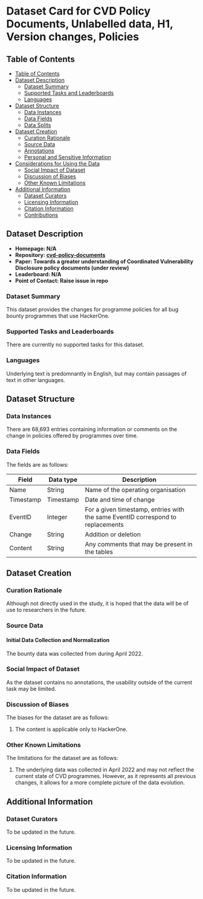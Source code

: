 # Dataset Card for CVD Policy Documents, Unlabelled data, H1, Version changes, Policies

## Table of Contents
- [Table of Contents](#table-of-contents)
- [Dataset Description](#dataset-description)
  - [Dataset Summary](#dataset-summary)
  - [Supported Tasks and Leaderboards](#supported-tasks-and-leaderboards)
  - [Languages](#languages)
- [Dataset Structure](#dataset-structure)
  - [Data Instances](#data-instances)
  - [Data Fields](#data-fields)
  - [Data Splits](#data-splits)
- [Dataset Creation](#dataset-creation)
  - [Curation Rationale](#curation-rationale)
  - [Source Data](#source-data)
  - [Annotations](#annotations)
  - [Personal and Sensitive Information](#personal-and-sensitive-information)
- [Considerations for Using the Data](#considerations-for-using-the-data)
  - [Social Impact of Dataset](#social-impact-of-dataset)
  - [Discussion of Biases](#discussion-of-biases)
  - [Other Known Limitations](#other-known-limitations)
- [Additional Information](#additional-information)
  - [Dataset Curators](#dataset-curators)
  - [Licensing Information](#licensing-information)
  - [Citation Information](#citation-information)
  - [Contributions](#contributions)

## Dataset Description

- **Homepage: N/A**
- **Repository: [cvd-policy-documents](https://github.com/walshe96/cvd-policy-documents)**
- **Paper: Towards a greater understanding of Coordinated Vulnerability Disclosure policy documents (under review)**
- **Leaderboard: N/A**
- **Point of Contact: Raise issue in repo**

### Dataset Summary

This dataset provides the changes for programme policies for all bug bounty programmes that use HackerOne.

### Supported Tasks and Leaderboards

There are currently no supported tasks for this dataset. 

### Languages

Underlying text is predomnantly in English, but may contain passages of text in other languages. 

## Dataset Structure

### Data Instances

There are 68,693 entries containing information or comments on the change in policies offered by programmes over time.

### Data Fields

The fields are as follows:

| Field      | Data type | Description |
| ----------- | ----------- | ----------- |
| Name | String | Name of the operating organisation |
| Timestamp | Timestamp | Date and time of change |
| EventID | Integer | For a given timestamp, entries with the same EventID correspond to replacements |
| Change | String | Addition or deletion |
| Content | String | Any comments that may be present in the tables |

## Dataset Creation

### Curation Rationale
Although not directly used in the study, it is hoped that the data will be of use to researchers in the future.

### Source Data

#### Initial Data Collection and Normalization

The bounty data was collected from during April 2022.

### Social Impact of Dataset
As the dataset contains no annotations, the usability outside of the current task may be limited. 


### Discussion of Biases

The biases for the dataset are as follows:

1. The content is applicable only to HackerOne.

### Other Known Limitations

The limitations for the dataset are as follows:

1. The underlying data was collected in April 2022 and may not reflect the current state of CVD programmes. However, as it represents all previous changes, it allows for a more complete picture of the data evolution. 

## Additional Information

### Dataset Curators

To be updated in the future.

### Licensing Information

To be updated in the future.

### Citation Information

To be updated in the future.
